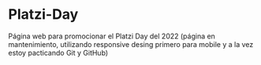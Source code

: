 # Platzi-Day
Página web para promocionar el Platzi Day del 2022 (página en mantenimiento, utilizando responsive desing primero para mobile y a la vez estoy pacticando Git y GitHub)
